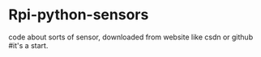 # Rpi-python-sensors
code about sorts of sensor, downloaded from website like csdn or github
#it's a start.
